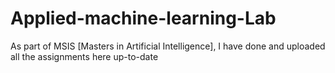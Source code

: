 # Applied-machine-learning-Lab
As part of MSIS [Masters in Artificial Intelligence], I have done and uploaded all the assignments here up-to-date
